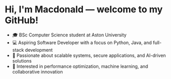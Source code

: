 # Hi, I'm Macdonald — welcome to my GitHub!

* 🎓 BSc Computer Science student at Aston University
* 💻 Aspiring Software Developer with a focus on Python, Java, and full-stack development
* 🚀 Passionate about scalable systems, secure applications, and AI-driven solutions
* 🧠 Interested in performance optimization, machine learning, and collaborative innovation
